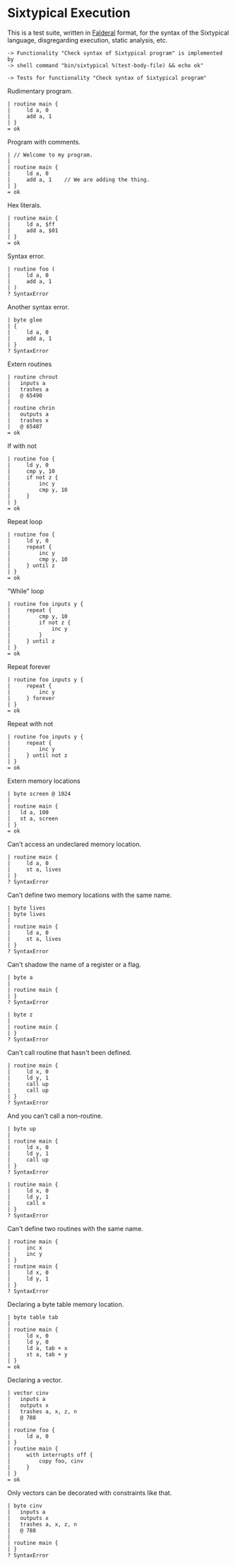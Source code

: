 Sixtypical Execution
====================

This is a test suite, written in [Falderal][] format, for the syntax of
the Sixtypical language, disgregarding execution, static analysis, etc.

[Falderal]:     http://catseye.tc/node/Falderal

    -> Functionality "Check syntax of Sixtypical program" is implemented by
    -> shell command "bin/sixtypical %(test-body-file) && echo ok"

    -> Tests for functionality "Check syntax of Sixtypical program"

Rudimentary program.

    | routine main {
    |     ld a, 0
    |     add a, 1
    | }
    = ok

Program with comments.

    | // Welcome to my program.
    | 
    | routine main {
    |     ld a, 0
    |     add a, 1    // We are adding the thing.
    | }
    = ok

Hex literals.

    | routine main {
    |     ld a, $ff
    |     add a, $01
    | }
    = ok

Syntax error.

    | routine foo (
    |     ld a, 0
    |     add a, 1
    | )
    ? SyntaxError

Another syntax error.

    | byte glee
    | {
    |     ld a, 0
    |     add a, 1
    | }
    ? SyntaxError

Extern routines

    | routine chrout
    |   inputs a
    |   trashes a
    |   @ 65490
    | 
    | routine chrin
    |   outputs a
    |   trashes x
    |   @ 65487
    = ok

If with not

    | routine foo {
    |     ld y, 0
    |     cmp y, 10
    |     if not z {
    |         inc y
    |         cmp y, 10
    |     }
    | }
    = ok

Repeat loop

    | routine foo {
    |     ld y, 0
    |     repeat {
    |         inc y
    |         cmp y, 10
    |     } until z
    | }
    = ok

"While" loop

    | routine foo inputs y {
    |     repeat {
    |         cmp y, 10
    |         if not z {
    |             inc y
    |         }
    |     } until z
    | }
    = ok

Repeat forever

    | routine foo inputs y {
    |     repeat {
    |         inc y
    |     } forever
    | }
    = ok

Repeat with not

    | routine foo inputs y {
    |     repeat {
    |         inc y
    |     } until not z
    | }
    = ok

Extern memory locations

    | byte screen @ 1024
    | 
    | routine main {
    |   ld a, 100
    |   st a, screen
    | }
    = ok

Can't access an undeclared memory location.

    | routine main {
    |     ld a, 0
    |     st a, lives
    | }
    ? SyntaxError

Can't define two memory locations with the same name.

    | byte lives
    | byte lives
    | 
    | routine main {
    |     ld a, 0
    |     st a, lives
    | }
    ? SyntaxError

Can't shadow the name of a register or a flag.

    | byte a
    | 
    | routine main {
    | }
    ? SyntaxError

    | byte z
    | 
    | routine main {
    | }
    ? SyntaxError

Can't call routine that hasn't been defined.

    | routine main {
    |     ld x, 0
    |     ld y, 1
    |     call up
    |     call up
    | }
    ? SyntaxError

And you can't call a non-routine.

    | byte up
    | 
    | routine main {
    |     ld x, 0
    |     ld y, 1
    |     call up
    | }
    ? SyntaxError

    | routine main {
    |     ld x, 0
    |     ld y, 1
    |     call x
    | }
    ? SyntaxError

Can't define two routines with the same name.

    | routine main {
    |     inc x
    |     inc y
    | }
    | routine main {
    |     ld x, 0
    |     ld y, 1
    | }
    ? SyntaxError

Declaring a byte table memory location.

    | byte table tab
    | 
    | routine main {
    |     ld x, 0
    |     ld y, 0
    |     ld a, tab + x
    |     st a, tab + y
    | }
    = ok

Declaring a vector.

    | vector cinv
    |   inputs a
    |   outputs x
    |   trashes a, x, z, n
    |   @ 788
    | 
    | routine foo {
    |     ld a, 0
    | }
    | routine main {
    |     with interrupts off {
    |         copy foo, cinv
    |     }
    | }
    = ok

Only vectors can be decorated with constraints like that.

    | byte cinv
    |   inputs a
    |   outputs x
    |   trashes a, x, z, n
    |   @ 788
    | 
    | routine main {
    | }
    ? SyntaxError
